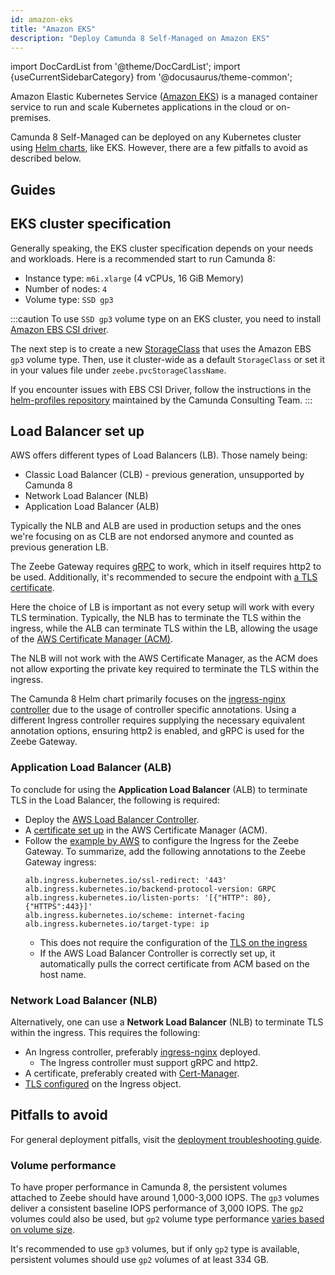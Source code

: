 ```yaml
---
id: amazon-eks
title: "Amazon EKS"
description: "Deploy Camunda 8 Self-Managed on Amazon EKS"
---
```


import DocCardList from '@theme/DocCardList';
import {useCurrentSidebarCategory} from '@docusaurus/theme-common';

Amazon Elastic Kubernetes Service ([Amazon EKS](https://aws.amazon.com/eks/)) is a managed
container service to run and scale Kubernetes applications in the cloud or on-premises.

Camunda 8 Self-Managed can be deployed on any Kubernetes cluster using [Helm charts](/self-managed/setup/install.md), like EKS. However, there are a few pitfalls to avoid as described below.

## Guides

<DocCardList queryString items={useCurrentSidebarCategory().items}/>

## EKS cluster specification

Generally speaking, the EKS cluster specification depends on your needs and workloads.
Here is a recommended start to run Camunda 8:

- Instance type: `m6i.xlarge` (4 vCPUs, 16 GiB Memory)
- Number of nodes: `4`
- Volume type: `SSD gp3`

:::caution
To use `SSD gp3` volume type on an EKS cluster, you need to install
[Amazon EBS CSI driver](https://docs.aws.amazon.com/eks/latest/userguide/ebs-csi.html).

The next step is to create a new
[StorageClass](https://docs.aws.amazon.com/eks/latest/userguide/storage-classes.html)
that uses the Amazon EBS `gp3` volume type. Then, use it cluster-wide as a default
`StorageClass` or set it in your values file under `zeebe.pvcStorageClassName`.

If you encounter issues with EBS CSI Driver, follow the instructions in the [helm-profiles repository](https://github.com/camunda-community-hub/camunda-8-helm-profiles/blob/main/aws/README.md#ebs-csi-driver-addon) maintained by the Camunda Consulting Team.
:::

## Load Balancer set up

AWS offers different types of Load Balancers (LB). Those namely being:

- Classic Load Balancer (CLB) - previous generation, unsupported by Camunda 8
- Network Load Balancer (NLB)
- Application Load Balancer (ALB)

Typically the NLB and ALB are used in production setups and the ones we're focusing on as CLB are not endorsed anymore and counted as previous generation LB.

The Zeebe Gateway requires [gRPC](https://grpc.io/) to work, which in itself requires http2 to be used. Additionally, it's recommended to secure the endpoint with [a TLS certificate](https://aws.amazon.com/what-is/ssl-certificate/).

Here the choice of LB is important as not every setup will work with every TLS termination. Typically, the NLB has to terminate the TLS within the ingress, while the ALB can terminate TLS within the LB, allowing the usage of the [AWS Certificate Manager (ACM)](https://aws.amazon.com/certificate-manager/).

The NLB will not work with the AWS Certificate Manager, as the ACM does not allow exporting the private key required to terminate the TLS within the ingress.

The Camunda 8 Helm chart primarily focuses on the [ingress-nginx controller](https://github.com/kubernetes/ingress-nginx) due to the usage of controller specific annotations. Using a different Ingress controller requires supplying the necessary equivalent annotation options, ensuring http2 is enabled, and gRPC is used for the Zeebe Gateway.

### Application Load Balancer (ALB)

To conclude for using the **Application Load Balancer** (ALB) to terminate TLS in the Load Balancer, the following is required:

- Deploy the [AWS Load Balancer Controller](https://kubernetes-sigs.github.io/aws-load-balancer-controller/).
- A [certificate set up](https://docs.aws.amazon.com/acm/latest/userguide/gs-acm-request-public.html) in the AWS Certificate Manager (ACM).
- Follow the [example by AWS](https://github.com/kubernetes-sigs/aws-load-balancer-controller/blob/main/docs/examples/grpc_server.md) to configure the Ingress for the Zeebe Gateway. To summarize, add the following annotations to the Zeebe Gateway ingress:
  ```shell
  alb.ingress.kubernetes.io/ssl-redirect: '443'
  alb.ingress.kubernetes.io/backend-protocol-version: GRPC
  alb.ingress.kubernetes.io/listen-ports: '[{"HTTP": 80}, {"HTTPS":443}]'
  alb.ingress.kubernetes.io/scheme: internet-facing
  alb.ingress.kubernetes.io/target-type: ip
  ```
  - This does not require the configuration of the [TLS on the ingress](https://kubernetes.io/docs/concepts/services-networking/ingress/#tls)
  - If the AWS Load Balancer Controller is correctly set up, it automatically pulls the correct certificate from ACM based on the host name.

### Network Load Balancer (NLB)

Alternatively, one can use a **Network Load Balancer** (NLB) to terminate TLS within the ingress. This requires the following:

- An Ingress controller, preferably [ingress-nginx](https://github.com/kubernetes/ingress-nginx) deployed.
  - The Ingress controller must support gRPC and http2.
- A certificate, preferably created with [Cert-Manager](https://cert-manager.io/).
- [TLS configured](https://kubernetes.io/docs/concepts/services-networking/ingress/#tls) on the Ingress object.

## Pitfalls to avoid

For general deployment pitfalls, visit the [deployment troubleshooting guide](/self-managed/operational-guides/troubleshooting/troubleshooting.md).

### Volume performance

To have proper performance in Camunda 8, the persistent volumes attached to Zeebe should have around 1,000-3,000 IOPS. The `gp3` volumes deliver a consistent baseline IOPS performance
of 3,000 IOPS. The `gp2` volumes could also be used, but `gp2` volume type performance
[varies based on volume size](https://docs.aws.amazon.com/AWSEC2/latest/UserGuide/general-purpose.html#gp2-performance).

It's recommended to use `gp3` volumes, but if only `gp2` type is available, persistent volumes
should use `gp2` volumes of at least 334 GB.
